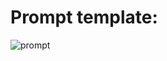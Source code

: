 # Prompt template:
![prompt](https://github.com/user-attachments/assets/79c795b6-6f7e-4564-af19-ac0aefc02ae7)
